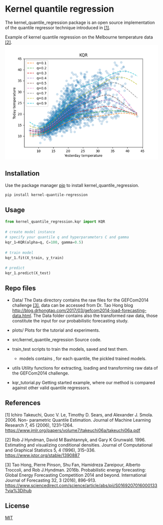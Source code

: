 # Kernel quantile regression
The kernel_quantile_regression package is an open source implementation of the quantile regressor technique introduced in  [[1]](#1).


Example of kernel quantile regression on the Melbourne temperature data [[2]](#2).
![alt text](https://github.com/luca-pernigo/kernel_quantile_regression/blob/main/plots/melborune_gaussian_rbf_kernel_quantile_regression.png?raw=true)

## Installation
Use the package manager [pip](https://pypi.org/project/kernel-quantile-regression/) to install kernel_quantile_regression.

```bash
pip install kernel-quantile-regression
```

## Usage

```python
from kernel_quantile_regression.kqr import KQR

# create model instance
# specify your quantile q and hyperparameters C and gamma
kqr_1=KQR(alpha=q, C=100, gamma=0.5)

# train model
kqr_1.fit(X_train, y_train)

# predict
kqr_1.predict(X_test)
```
## Repo files
- Data/
The Data directory contains the raw files for the GEFCom2014 challenge [[3]](#3), data can be accessed from Dr. Tao Hong blog http://blog.drhongtao.com/2017/03/gefcom2014-load-forecasting-data.html. The Data folder contains also the transformed raw data, those constitute the input for our probabilistic forecasting study.

- plots/
Plots for the tutorial and experiments.

- src/kernel_quantile_regression
Source code.

- train_test
scripts to train the models, saved and test them.
    - models
    contains , for each quantile, the pickled trained models.


- utils
Utility functions for extracting, loading and transforming raw data of the GEFCom2014 challenge.

- kqr_tutorial.py
Getting started example, where our method is compared against other valid quantile regressors.

## References
<a id="1">[1]</a> Ichiro Takeuchi, Quoc V. Le, Timothy D. Sears, and Alexander J. Smola. 2006. Non-
parametric Quantile Estimation. Journal of Machine Learning Research 7, 45 (2006),
1231–1264. https://www.jmlr.org/papers/volume7/takeuchi06a/takeuchi06a.pdf

<a id="2">[2]</a> Rob J Hyndman, David M Bashtannyk, and Gary K Grunwald. 1996. Estimating and
visualizing conditional densities. Journal of Computational and Graphical Statistics
5, 4 (1996), 315–336. https://www.jstor.org/stable/1390887

<a id="3">[3]</a> Tao Hong, Pierre Pinson, Shu Fan, Hamidreza Zareipour, Alberto Troccoli, and Rob J.Hyndman. 2016b. Probabilistic energy forecasting: Global Energy Forecasting
Competition 2014 and beyond. International Journal of Forecasting 32, 3 (2016),
896–913. https://www.sciencedirect.com/science/article/abs/pii/S0169207016000133?via%3Dihub

## License
[MIT](https://choosealicense.com/licenses/mit/)